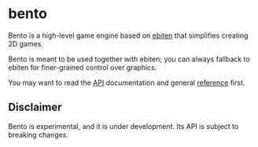# bento

Bento is a high-level game engine based on [ebiten] that simplifies creating 2D games.

Bento is meant to be used together with ebiten; you can always fallback to ebiten for finer-grained control over graphics.

You may want to read the [API] documentation and general [reference] first.

## Disclaimer

Bento is experimental, and it is under development. Its API is subject to breaking changes.

[ebiten]: https://github.com/hajimehoshi/ebiten
[API]: https://pkg.go.dev/github.com/ongyx/teora/bento
[reference]: ../docs/README.md
